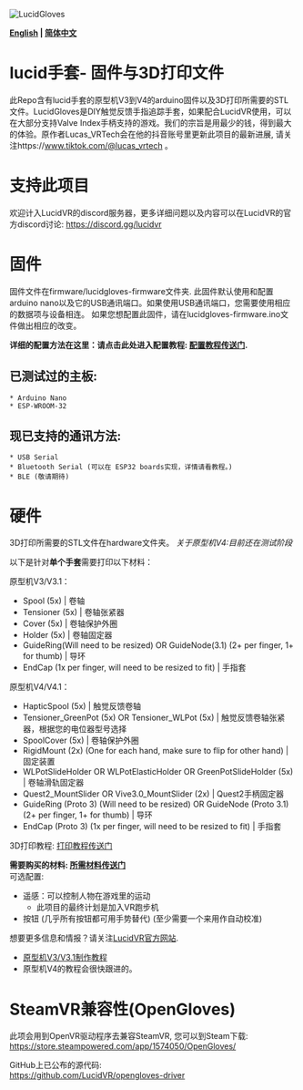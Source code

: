 ![LucidGloves](https://cdn.discordapp.com/attachments/785135646082990120/873666310855360582/LucidGlovesBlackwbkgnd.png)

**[English](https://github.com/LucidVR/lucidgloves/blob/main/README.md) | [简体中文](https://github.com/LucidVR/lucidgloves/blob/main/README_CN.md)**

# lucid手套- 固件与3D打印文件
此Repo含有lucid手套的原型机V3到V4的arduino固件以及3D打印所需要的STL文件。LucidGloves是DIY触觉反馈手指追踪手套，如果配合LucidVR使用，可以在大部分支持Valve Index手柄支持的游戏。我们的宗旨是用最少的钱，得到最大的体验。原作者Lucas_VRTech会在他的抖音账号里更新此项目的最新进展, 请关注https://www.tiktok.com/@lucas_vrtech 。

# 支持此项目
欢迎计入LucidVR的discord服务器，更多详细问题以及内容可以在LucidVR的官方discord讨论:
https://discord.gg/lucidvr

# 固件
固件文件在firmware/lucidgloves-firmware文件夹.
此固件默认使用和配置arduino nano以及它的USB通讯端口。如果使用USB通讯端口，您需要使用相应的数据项与设备相连。
如果您想配置此固件，请在lucidgloves-firmware.ino文件做出相应的改变。

**详细的配置方法在这里：请点击此处进入配置教程: [配置教程传送门](https://github.com/LucidVR/lucidgloves-hardware/wiki/Firmware-V2-Customization).** 

## 已测试过的主板:
	* Arduino Nano
	* ESP-WROOM-32

## 现已支持的通讯方法:
	* USB Serial
	* Bluetooth Serial (可以在 ESP32 boards实现，详情请看教程。)
	* BLE (敬请期待)

# 硬件
3D打印所需要的STL文件在hardware文件夹。
*关于原型机V4:目前还在测试阶段*

以下是针对**单个手套**需要打印以下材料：

原型机V3/V3.1：
* Spool (5x) | 卷轴
* Tensioner (5x) | 卷轴张紧器
* Cover (5x) | 卷轴保护外圈
* Holder (5x) | 卷轴固定器
* GuideRing(Will need to be resized) OR GuideNode(3.1) (2+ per finger, 1+ for thumb) | 导环
* EndCap (1x per finger, will need to be resized to fit)  | 手指套

原型机V4/V4.1：
* HapticSpool (5x) | 触觉反馈卷轴
* Tensioner_GreenPot (5x) OR Tensioner_WLPot (5x) | 触觉反馈卷轴张紧器，根据您的电位器型号选择
* SpoolCover (5x) | 卷轴保护外圈
* RigidMount (2x) (One for each hand, make sure to flip for other hand) | 固定装置
* WLPotSlideHolder OR WLPotElasticHolder OR GreenPotSlideHolder (5x) | 卷轴滑轨固定器
* Quest2_MountSlider OR Vive3.0_MountSlider (2x) | Quest2手柄固定器
* GuideRing (Proto 3) (Will need to be resized) OR GuideNode (Proto 3.1) (2+ per finger, 1+ for thumb) | 导环
* EndCap (Proto 3) (1x per finger, will need to be resized to fit) | 手指套


3D打印教程: [打印教程传送门](https://github.com/LucidVR/lucidgloves-hardware/wiki/Parts-Printing-Guide)

**需要购买的材料: [所需材料传送门](https://github.com/LucidVR/lucidgloves/wiki/Parts-Lists)**  
可选配置:  
* 遥感：可以控制人物在游戏里的运动
  - 此项目的最终计划是加入VR跑步机
* 按钮 (几乎所有按钮都可用手势替代) (至少需要一个来用作自动校准)

想要更多信息和情报？请关注[LucidVR官方网站](http://lucidvrtech.com/). 
*  [原型机V3/V3.1制作教程](https://youtu.be/Qj4hqRKiy8g)
*  原型机V4的教程会很快跟进的。

# SteamVR兼容性(OpenGloves)
此项会用到OpenVR驱动程序去兼容SteamVR, 您可以到Steam下载:  
https://store.steampowered.com/app/1574050/OpenGloves/

GitHub上已公布的源代码:  
https://github.com/LucidVR/opengloves-driver
